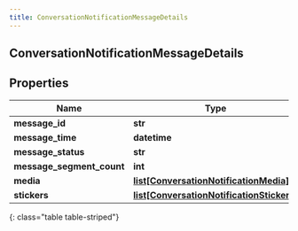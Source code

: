 ```yaml
---
title: ConversationNotificationMessageDetails
---
```

## ConversationNotificationMessageDetails

## Properties

|Name | Type | Description | Notes|
|------------ | ------------- | ------------- | -------------|
| **message_id** | **str** |  | [optional] |
| **message_time** | **datetime** |  | [optional] |
| **message_status** | **str** |  | [optional] |
| **message_segment_count** | **int** |  | [optional] |
| **media** | [**list[ConversationNotificationMedia]**](ConversationNotificationMedia.html) |  | [optional] |
| **stickers** | [**list[ConversationNotificationStickers]**](ConversationNotificationStickers.html) |  | [optional] |
{: class="table table-striped"}


